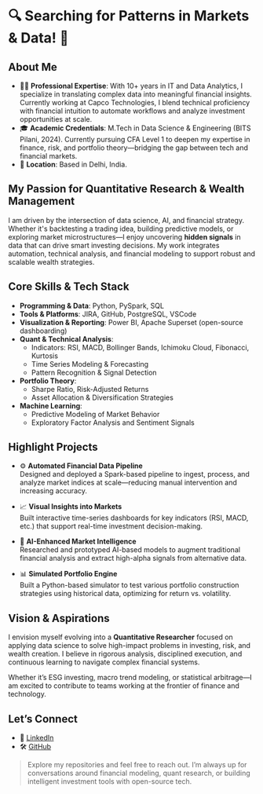 # 🔍 Searching for Patterns in Markets & Data! 💭

## About Me

- 👩‍💻 **Professional Expertise**: With 10+ years in IT and Data Analytics, I specialize in translating complex data into meaningful financial insights. Currently working at Capco Technologies, I blend technical proficiency with financial intuition to automate workflows and analyze investment opportunities at scale.
- 🎓 **Academic Credentials**: M.Tech in Data Science & Engineering (BITS Pilani, 2024). Currently pursuing CFA Level 1 to deepen my expertise in finance, risk, and portfolio theory—bridging the gap between tech and financial markets.
- 📍 **Location**: Based in Delhi, India.

## My Passion for Quantitative Research & Wealth Management

I am driven by the intersection of data science, AI, and financial strategy. Whether it's backtesting a trading idea, building predictive models, or exploring market microstructures—I enjoy uncovering **hidden signals** in data that can drive smart investing decisions. My work integrates automation, technical analysis, and financial modeling to support robust and scalable wealth strategies.

## Core Skills & Tech Stack

- **Programming & Data**: Python, PySpark, SQL  
- **Tools & Platforms**: JIRA, GitHub, PostgreSQL, VSCode  
- **Visualization & Reporting**: Power BI, Apache Superset (open-source dashboarding)  
- **Quant & Technical Analysis**:
  - Indicators: RSI, MACD, Bollinger Bands, Ichimoku Cloud, Fibonacci, Kurtosis
  - Time Series Modeling & Forecasting
  - Pattern Recognition & Signal Detection  
- **Portfolio Theory**:
  - Sharpe Ratio, Risk-Adjusted Returns
  - Asset Allocation & Diversification Strategies  
- **Machine Learning**:
  - Predictive Modeling of Market Behavior
  - Exploratory Factor Analysis and Sentiment Signals

## Highlight Projects

- ⚙️ **Automated Financial Data Pipeline**  
  Designed and deployed a Spark-based pipeline to ingest, process, and analyze market indices at scale—reducing manual intervention and increasing accuracy.

- 📈 **Visual Insights into Markets**  
  Built interactive time-series dashboards for key indicators (RSI, MACD, etc.) that support real-time investment decision-making.

- 🧠 **AI-Enhanced Market Intelligence**  
  Researched and prototyped AI-based models to augment traditional financial analysis and extract high-alpha signals from alternative data.

- 📊 **Simulated Portfolio Engine**  
  Built a Python-based simulator to test various portfolio construction strategies using historical data, optimizing for return vs. volatility.

## Vision & Aspirations

I envision myself evolving into a **Quantitative Researcher** focused on applying data science to solve high-impact problems in investing, risk, and wealth creation. I believe in rigorous analysis, disciplined execution, and continuous learning to navigate complex financial systems.

Whether it’s ESG investing, macro trend modeling, or statistical arbitrage—I am excited to contribute to teams working at the frontier of finance and technology.

## Let’s Connect

- 💼 [LinkedIn](https://www.linkedin.com/)
- 🛠 [GitHub](https://github.com/)

> Explore my repositories and feel free to reach out. I’m always up for conversations around financial modeling, quant research, or building intelligent investment tools with open-source tech.
